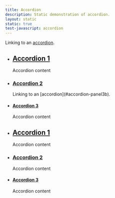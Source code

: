 ```yaml
---
title: Accordion
description: Static demonstration of accordion.
layout: static
static: true
test-javascript: accordion
---
```


Linking to an [accordion](#accordion-panel1b).

<ul class="c-accordion js-accordion">
  <a class="c-accordion__toggle" data-expand-all="true"></a>
  <li class="c-accordion__item" data-accordion-item>
    <a href="#accordion-panel1" class="c-accordion__title"><h2 class="c-accordion__heading">Accordion 1</h2></a>
    <div class="c-accordion__content" data-tab-content id="accordion-panel1">
     <p>Accordion content</p>
    </div>
  </li>
  <li class="c-accordion__item" data-accordion-item>
    <a href="#accordion-panel2" class="c-accordion__title"><h3 class="c-accordion__heading">Accordion 2</h2></a>
    <div class="c-accordion__content" data-tab-content id="accordion-panel2">
      Linking to an [accordion](#accordion-panel3b).
    </div>
  </li>
  <li class="c-accordion__item" data-accordion-item>
    <a href="#accordion-panel3" class="c-accordion__title"><h4 class="c-accordion__heading">Accordion 3</h2></a>
    <div class="c-accordion__content" data-tab-content id="accordion-panel3">
      <p>Accordion content</p>
    </div>
  </li>
</ul>

<ul class="c-accordion js-accordion">
  <a class="c-accordion__toggle" data-expand-all="true"></a>
  <li class="c-accordion__item" data-accordion-item>
    <a href="#accordion-panel1b" class="c-accordion__title"><h2 class="c-accordion__heading">Accordion 1</h2></a>
    <div class="c-accordion__content" data-tab-content id="accordion-panel1b">
      <p>Accordion content</p>
    </div>
  </li>
  <li class="c-accordion__item" data-accordion-item>
    <a href="#accordion-panel2b" class="c-accordion__title"><h3 class="c-accordion__heading">Accordion 2</h2></a>
    <div class="c-accordion__content" data-tab-content id="accordion-panel2b">
      <p>Accordion content</p>
    </div>
  </li>
  <li class="c-accordion__item" data-accordion-item>
    <a href="#accordion-panel3b" class="c-accordion__title"><h4 class="c-accordion__heading">Accordion 3</h2></a>
    <div class="c-accordion__content" data-tab-content id="accordion-panel3b">
      <p>Accordion content</p>
    </div>
  </li>
</ul>
